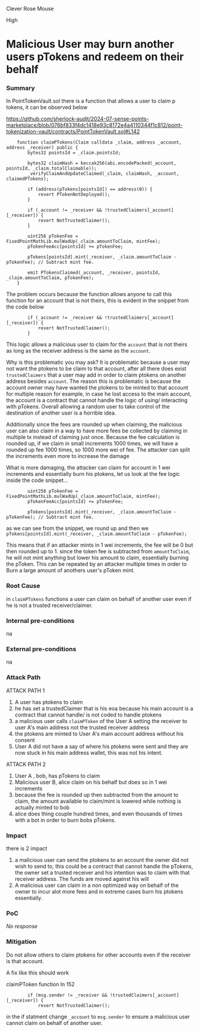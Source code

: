 Clever Rose Mouse

High

# Malicious User may burn another users pTokens and redeem on their behalf

### Summary

In PointTokenVault.sol there is a function that allows a user to claim p tokens, it can be observed below

https://github.com/sherlock-audit/2024-07-sense-points-marketplace/blob/076bf833f4dc1418e93c8172e4a4110344f1c812/point-tokenization-vault/contracts/PointTokenVault.sol#L142
```solidity
    function claimPTokens(Claim calldata _claim, address _account, address _receiver) public {
        bytes32 pointsId = _claim.pointsId;

        bytes32 claimHash = keccak256(abi.encodePacked(_account, pointsId, _claim.totalClaimable));
        _verifyClaimAndUpdateClaimed(_claim, claimHash, _account, claimedPTokens);

        if (address(pTokens[pointsId]) == address(0)) {
            revert PTokenNotDeployed();
        }

        if (_account != _receiver && !trustedClaimers[_account][_receiver]) {
            revert NotTrustedClaimer();
        }

        uint256 pTokenFee = FixedPointMathLib.mulWadUp(_claim.amountToClaim, mintFee);
        pTokenFeeAcc[pointsId] += pTokenFee;

        pTokens[pointsId].mint(_receiver, _claim.amountToClaim - pTokenFee); // Subtract mint fee.

        emit PTokensClaimed(_account, _receiver, pointsId, _claim.amountToClaim, pTokenFee);
    }
```

The problem occurs because the function allows anyone to call this function for an account that is not theirs, this is evident in the snippet from the code below
```solidity
        if (_account != _receiver && !trustedClaimers[_account][_receiver]) {
            revert NotTrustedClaimer();
        }
```
This logic allows a malicious user to claim for the `account` that is not theirs as long as the receiver address is  the same as the `account`.

Why is this problematic you may ask? It is problematic because a user may not want the ptokens to be claim to that account, after all there does exist `trustedClaimers` that a user may add in order to claim ptokens on another address besides `account`. The reason this is problematic is because the account owner may have wanted the ptokens to be minted to that account for multiple reason for example, in case he lost access to the main account, the account is a contract that cannot handle the logic of using/ interacting with pTokens. Overall allowing a random user to take control of the destination of another user is a horrible idea.

Additionally since the fees are rounded up when claiming, the malicious user can also claim in a way to have more fees be collected by claiming in multiple tx instead of claiming just once. Because the fee calculation is rounded up, if we claim in small increments 1000 times, we will have a rounded up fee 1000 times, so 1000 more wei of fee. The attacker can split the increments even more to increase the damage

What is more damaging, the attacker can claim for account in 1 wei increments and essentially burn his ptokens, let us look at the fee logic inside the code snippet...

```solidity
        uint256 pTokenFee = FixedPointMathLib.mulWadUp(_claim.amountToClaim, mintFee);
        pTokenFeeAcc[pointsId] += pTokenFee;

        pTokens[pointsId].mint(_receiver, _claim.amountToClaim - pTokenFee); // Subtract mint fee.
```

as we can see from the snippet, we round up and then we `pTokens[pointsId].mint(_receiver, _claim.amountToClaim - pTokenFee);`

This means that if an attacker mints in 1 wei increments, the fee will be 0 but then rounded up to 1. since the token fee is subtracted from `amountToClaim`, he will not mint anything but lower his amount to claim, essentially burning the pToken. This can be repeated by an attacker multiple times in order to Burn a large amount of anothers user's pToken mint.

### Root Cause

in `claimPTokens` functions a user can claim on behalf of another user even if he is not a trusted receiver/claimer.

### Internal pre-conditions

na

### External pre-conditions

na

### Attack Path

ATTACK PATH 1
1. A user has ptokens to claim
2. he has set a trustedClaimer that is his eoa because his main account is a contract that cannot handle/ is not coded to handle ptokens
3. a malicious user calls `claimPToken` of the User A  setting the receiver to user A's main address not the trusted receiver address
4. the ptokens are minted to User A's main account address without his consent
5. User A did not have a say of where his ptokens were sent and they are now stuck in his main address wallet, this was not his intent.

ATTACK PATH 2
1. User A , bob, has pTokens to claim
2. Malicious user B, alice claim on his behalf but does so in 1 wei increments
3. because the fee is rounded up then subtracted from the amount to claim, the amount available to claim/mint is lowered while nothing is actually minted to bob
4. alice does thing couple hundred times, and even thousands of times with a bot in order to burn bobs pTokens.

### Impact

there is 2 impact
1. a malicious user can send the ptokens to an account the owner did not wish to send to, this could be a contract that cannot handle the pTokens, the owner set a trusted receiver and his intention was to claim with that receiver address. The funds are moved against his will
2. A malicious user can claim in a non optimized way on behalf of the owner to incur alot more fees and in extreme cases burn his ptokens essentially.

### PoC

_No response_

### Mitigation

Do not allow others to claim ptokens for other accounts even if the receiver is that account.

A fix like this should work

claimPToken function ln 152
```solidity
        if (msg.sender != _receiver && !trustedClaimers[_account][_receiver]) {
            revert NotTrustedClaimer();
```
in the if statment change `_account` to `msg.sender` to ensure a malicious user cannot claim on behalf of another user.